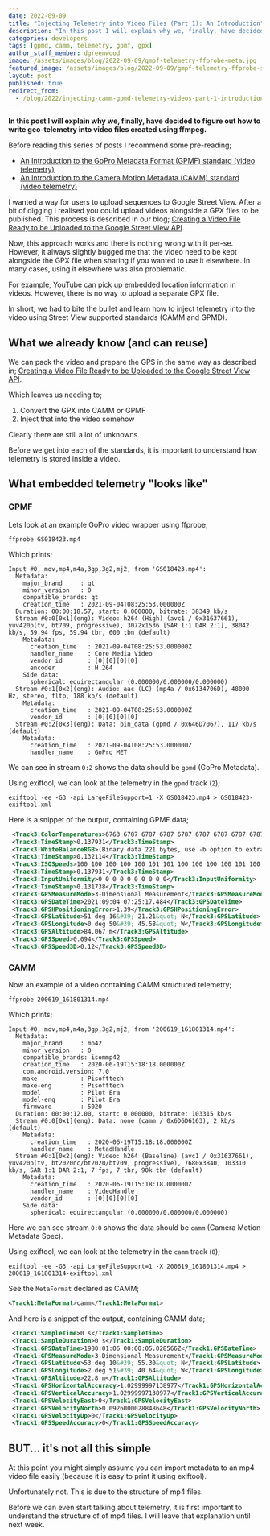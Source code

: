 ```yaml
---
date: 2022-09-09
title: "Injecting Telemetry into Video Files (Part 1): An Introduction"
description: "In this post I will explain why we, finally, have decided to figure out how to write geo-telemetry into video files created using ffmpeg."
categories: developers
tags: [gpmd, camm, telemetry, gpmf, gpx]
author_staff_member: dgreenwood
image: /assets/images/blog/2022-09-09/gmpf-telemetry-ffprobe-meta.jpg
featured_image: /assets/images/blog/2022-09-09/gmpf-telemetry-ffprobe-sm.jpg
layout: post
published: true
redirect_from:
  - /blog/2022/injecting-camm-gpmd-telemetry-videos-part-1-introduction
---
```


**In this post I will explain why we, finally, have decided to figure out how to write geo-telemetry into video files created using ffmpeg.**

Before reading this series of posts I recommend some pre-reading;

* [An Introduction to the GoPro Metadata Format (GPMF) standard (video telemetry)](/blog/metadata-exif-xmp-360-video-files-gopro-gpmd/)
* [An Introduction to the Camera Motion Metadata (CAMM) standard (video telemetry)](/blog/metadata-exif-xmp-360-video-files-camm-camera-motion-metadata-spec/)

I wanted a way for users to upload sequences to Google Street View. After a bit of digging I realised you could upload videos alongside a GPX files to be published. This process is described in our blog; [Creating a Video File Ready to be Uploaded to the Google Street View API](/blog/create-google-street-view-video-publish-api/).

Now, this approach works and there is nothing wrong with it per-se. However, it always slightly bugged me that the video need to be kept alongside the GPX file when sharing if you wanted to use it elsewhere. In many cases, using it elsewhere was also problematic.

For example, YouTube can pick up embedded location information in videos. However, there is no way to upload a separate GPX file.

In short, we had to bite the bullet and learn how to inject telemetry into the video using Street View supported standards (CAMM and GPMD).

## What we already know (and can reuse)

We can pack the video and prepare the GPS in the same way as described in; [Creating a Video File Ready to be Uploaded to the Google Street View API](/blog/create-google-street-view-video-publish-api/).

Which leaves us needing to;

1. Convert the GPX into CAMM or GPMF
2. Inject that into the video somehow

Clearly there are still a lot of unknowns.

Before we get into each of the standards, it is important to understand how telemetry is stored inside a video.

## What embedded telemetry "looks like"

### GPMF

Lets look at an example GoPro video wrapper using ffprobe;

```shell
ffprobe GS018423.mp4
```

Which prints;

```
Input #0, mov,mp4,m4a,3gp,3g2,mj2, from 'GS018423.mp4':
  Metadata:
    major_brand     : qt  
    minor_version   : 0
    compatible_brands: qt  
    creation_time   : 2021-09-04T08:25:53.000000Z
  Duration: 00:00:18.57, start: 0.000000, bitrate: 38349 kb/s
  Stream #0:0[0x1](eng): Video: h264 (High) (avc1 / 0x31637661), yuv420p(tv, bt709, progressive), 3072x1536 [SAR 1:1 DAR 2:1], 38042 kb/s, 59.94 fps, 59.94 tbr, 600 tbn (default)
    Metadata:
      creation_time   : 2021-09-04T08:25:53.000000Z
      handler_name    : Core Media Video
      vendor_id       : [0][0][0][0]
      encoder         : H.264
    Side data:
      spherical: equirectangular (0.000000/0.000000/0.000000) 
  Stream #0:1[0x2](eng): Audio: aac (LC) (mp4a / 0x6134706D), 48000 Hz, stereo, fltp, 188 kb/s (default)
    Metadata:
      creation_time   : 2021-09-04T08:25:53.000000Z
      vendor_id       : [0][0][0][0]
  Stream #0:2[0x3](eng): Data: bin_data (gpmd / 0x646D7067), 117 kb/s (default)
    Metadata:
      creation_time   : 2021-09-04T08:25:53.000000Z
      handler_name    : GoPro MET
```

We can see in stream `0:2` shows the data should be `gpmd` (GoPro Metadata).

Using exiftool, we can look at the telemetry in the `gpmd` track (`2`);

```shell
exiftool -ee -G3 -api LargeFileSupport=1 -X GS018423.mp4 > GS018423-exiftool.xml
```

Here is a snippet of the output, containing GPMF data;

```xml
 <Track3:ColorTemperatures>6763 6787 6787 6787 6787 6787 6787 6787 6787 6787</Track3:ColorTemperatures>
 <Track3:TimeStamp>0.137931</Track3:TimeStamp>
 <Track3:WhiteBalanceRGB>(Binary data 221 bytes, use -b option to extract)</Track3:WhiteBalanceRGB>
 <Track3:TimeStamp>0.132114</Track3:TimeStamp>
 <Track3:ISOSpeeds>100 100 100 100 100 101 101 100 100 100 100 101 100 100 100 101 100 100 100 100 101 101 101 100 100 101 100 100 100</Track3:ISOSpeeds>
 <Track3:TimeStamp>0.137931</Track3:TimeStamp>
 <Track3:InputUniformity>0 0 0 0 0 0 0 0 0 0</Track3:InputUniformity>
 <Track3:TimeStamp>0.131738</Track3:TimeStamp>
 <Track3:GPSMeasureMode>3-Dimensional Measurement</Track3:GPSMeasureMode>
 <Track3:GPSDateTime>2021:09:04 07:25:17.484</Track3:GPSDateTime>
 <Track3:GPSHPositioningError>1.39</Track3:GPSHPositioningError>
 <Track3:GPSLatitude>51 deg 16&#39; 21.21&quot; N</Track3:GPSLatitude>
 <Track3:GPSLongitude>0 deg 50&#39; 45.58&quot; W</Track3:GPSLongitude>
 <Track3:GPSAltitude>84.067 m</Track3:GPSAltitude>
 <Track3:GPSSpeed>0.094</Track3:GPSSpeed>
 <Track3:GPSSpeed3D>0.12</Track3:GPSSpeed3D>
```

### CAMM

Now an example of a video containing CAMM structured telemetry;

```shell
ffprobe 200619_161801314.mp4 
```

Which prints;

```
Input #0, mov,mp4,m4a,3gp,3g2,mj2, from '200619_161801314.mp4':
  Metadata:
    major_brand     : mp42
    minor_version   : 0
    compatible_brands: isommp42
    creation_time   : 2020-06-19T15:18:18.000000Z
    com.android.version: 7.0
    make            : Pisofttech
    make-eng        : Pisofttech
    model           : Pilot Era
    model-eng       : Pilot Era
    firmware        : 5020
  Duration: 00:00:12.00, start: 0.000000, bitrate: 103315 kb/s
  Stream #0:0[0x1](eng): Data: none (camm / 0x6D6D6163), 2 kb/s (default)
    Metadata:
      creation_time   : 2020-06-19T15:18:18.000000Z
      handler_name    : MetadHandle
  Stream #0:1[0x2](eng): Video: h264 (Baseline) (avc1 / 0x31637661), yuv420p(tv, bt2020nc/bt2020/bt709, progressive), 7680x3840, 103310 kb/s, SAR 1:1 DAR 2:1, 7 fps, 7 tbr, 90k tbn (default)
    Metadata:
      creation_time   : 2020-06-19T15:18:18.000000Z
      handler_name    : VideoHandle
      vendor_id       : [0][0][0][0]
    Side data:
      spherical: equirectangular (0.000000/0.000000/0.000000) 
```

Here we can see stream `0:0` shows the data should be `camm` (Camera Motion Metadata Spec).

Using exiftool, we can look at the telemetry in the `camm` track (`0`);

```shell
exiftool -ee -G3 -api LargeFileSupport=1 -X 200619_161801314.mp4 > 200619_161801314-exiftool.xml
```

See the `MetaFormat` declared as CAMM;

```xml
<Track1:MetaFormat>camm</Track1:MetaFormat>
```

And here is a snippet of the output, containing CAMM data;

```xml
 <Track1:SampleTime>0 s</Track1:SampleTime>
 <Track1:SampleDuration>0 s</Track1:SampleDuration>
 <Track1:GPSDateTime>1980:01:06 00:00:05.028566Z</Track1:GPSDateTime>
 <Track1:GPSMeasureMode>3-Dimensional Measurement</Track1:GPSMeasureMode>
 <Track1:GPSLatitude>53 deg 10&#39; 55.30&quot; N</Track1:GPSLatitude>
 <Track1:GPSLongitude>2 deg 51&#39; 40.64&quot; W</Track1:GPSLongitude>
 <Track1:GPSAltitude>22.8 m</Track1:GPSAltitude>
 <Track1:GPSHorizontalAccuracy>1.02999997138977</Track1:GPSHorizontalAccuracy>
 <Track1:GPSVerticalAccuracy>1.02999997138977</Track1:GPSVerticalAccuracy>
 <Track1:GPSVelocityEast>0</Track1:GPSVelocityEast>
 <Track1:GPSVelocityNorth>0.0926000028848648</Track1:GPSVelocityNorth>
 <Track1:GPSVelocityUp>0</Track1:GPSVelocityUp>
 <Track1:GPSSpeedAccuracy>0</Track1:GPSSpeedAccuracy>
```

## BUT... it's not all this simple

At this point you might simply assume you can import metadata to an mp4 video file easily (because it is easy to print it using exiftool).

Unfortunately not. This is due to the structure of mp4 files.

Before we can even start talking about telemetry, it is first important to understand the structure of of mp4 files. I will leave that explanation until next week.